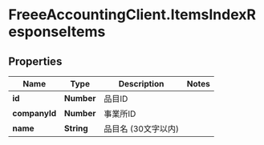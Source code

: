 # FreeeAccountingClient.ItemsIndexResponseItems

## Properties
Name | Type | Description | Notes
------------ | ------------- | ------------- | -------------
**id** | **Number** | 品目ID | 
**companyId** | **Number** | 事業所ID | 
**name** | **String** | 品目名 (30文字以内) | 


